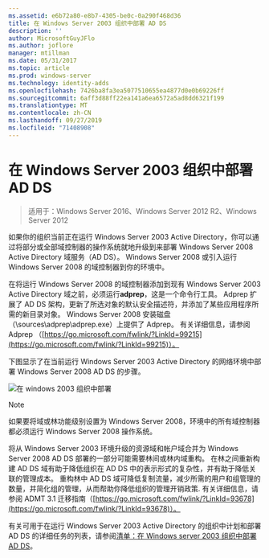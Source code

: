 ```yaml
---
ms.assetid: e6b72a80-e8b7-4305-be0c-0a290f468d36
title: 在 Windows Server 2003 组织中部署 AD DS
description: ''
author: MicrosoftGuyJFlo
ms.author: joflore
manager: mtillman
ms.date: 05/31/2017
ms.topic: article
ms.prod: windows-server
ms.technology: identity-adds
ms.openlocfilehash: 7426ba8fa3ea5077510655ea4877d0e0b69226ff
ms.sourcegitcommit: 6aff3d88ff22ea141a6ea6572a5ad8dd6321f199
ms.translationtype: MT
ms.contentlocale: zh-CN
ms.lasthandoff: 09/27/2019
ms.locfileid: "71408908"
---
```

# <a name="deploying-ad-ds-in-a-windows-server-2003-organization"></a>在 Windows Server 2003 组织中部署 AD DS

>适用于：Windows Server 2016、Windows Server 2012 R2、Windows Server 2012

如果你的组织当前正在运行 Windows Server 2003 Active Directory，你可以通过将部分或全部域控制器的操作系统就地升级到来部署 Windows Server 2008 Active Directory 域服务（AD DS）。 Windows Server 2008 或引入运行 Windows Server 2008 的域控制器到你的环境中。  
  
在将运行 Windows Server 2008 的域控制器添加到现有 Windows Server 2003 Active Directory 域之前，必须运行**adprep**，这是一个命令行工具。 Adprep 扩展了 AD DS 架构，更新了所选对象的默认安全描述符，并添加了某些应用程序所需的新目录对象。 Windows Server 2008 安装磁盘（\sources\adprep\adprep.exe）上提供了 Adprep。 有关详细信息，请参阅 Adprep （[https://go.microsoft.com/fwlink/?LinkId=99215](https://go.microsoft.com/fwlink/?LinkId=99215)）。  
  
下图显示了在当前运行 Windows Server 2003 Active Directory 的网络环境中部署 Windows Server 2008 AD DS 的步骤。  
  
![在 windows 2003 组织中部署](media/Deploying-AD-DS-in-a-Windows-Server-2003-Organization/900c4eee-1119-4a9a-9310-755597428b71.gif)  
  
> [!NOTE]  
> 如果要将域或林功能级别设置为 Windows Server 2008，环境中的所有域控制器都必须运行 Windows Server 2008 操作系统。  
  
将从 Windows Server 2003 环境升级的资源域和帐户域合并为 Windows Server 2008 AD DS 部署的一部分可能需要林间或林内域重构。 在林之间重新构建 AD DS 域有助于降低组织在 AD DS 中的表示形式的复杂性，并有助于降低关联的管理成本。 重构林中 AD DS 域可降低复制流量，减少所需的用户和组管理的数量，并简化组的管理，从而帮助你降低组织的管理开销政策. 有关详细信息，请参阅 ADMT 3.1 迁移指南（[https://go.microsoft.com/fwlink/?LinkId=93678](https://go.microsoft.com/fwlink/?LinkId=93678)）。  
  
有关可用于在运行 Windows Server 2003 Active Directory 的组织中计划和部署 AD DS 的详细任务的列表，请参阅[清单：在 Windows server 2003 组织中部署 AD DS](https://technet.microsoft.com/library/cc771407.aspx)。  
  


